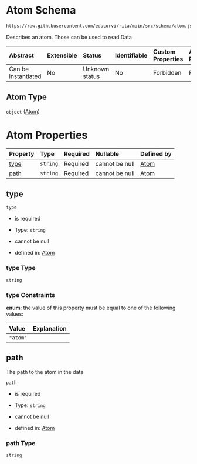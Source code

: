 # Atom Schema

```txt
https://raw.githubusercontent.com/educorvi/rita/main/src/schema/atom.json
```

Describes an atom. Those can be used to read Data

| Abstract            | Extensible | Status         | Identifiable | Custom Properties | Additional Properties | Access Restrictions | Defined In                                                     |
| :------------------ | :--------- | :------------- | :----------- | :---------------- | :-------------------- | :------------------ | :------------------------------------------------------------- |
| Can be instantiated | No         | Unknown status | No           | Forbidden         | Forbidden             | none                | [atom.json](../../src/schema/atom.json "open original schema") |

## Atom Type

`object` ([Atom](atom.md))

# Atom Properties

| Property      | Type     | Required | Nullable       | Defined by                                                                                                                   |
| :------------ | :------- | :------- | :------------- | :--------------------------------------------------------------------------------------------------------------------------- |
| [type](#type) | `string` | Required | cannot be null | [Atom](atom-properties-type.md "https://raw.githubusercontent.com/educorvi/rita/main/src/schema/atom.json#/properties/type") |
| [path](#path) | `string` | Required | cannot be null | [Atom](atom-properties-path.md "https://raw.githubusercontent.com/educorvi/rita/main/src/schema/atom.json#/properties/path") |

## type



`type`

*   is required

*   Type: `string`

*   cannot be null

*   defined in: [Atom](atom-properties-type.md "https://raw.githubusercontent.com/educorvi/rita/main/src/schema/atom.json#/properties/type")

### type Type

`string`

### type Constraints

**enum**: the value of this property must be equal to one of the following values:

| Value    | Explanation |
| :------- | :---------- |
| `"atom"` |             |

## path

The path to the atom in the data

`path`

*   is required

*   Type: `string`

*   cannot be null

*   defined in: [Atom](atom-properties-path.md "https://raw.githubusercontent.com/educorvi/rita/main/src/schema/atom.json#/properties/path")

### path Type

`string`
